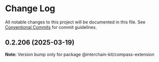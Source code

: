 # Change Log

All notable changes to this project will be documented in this file.
See [Conventional Commits](https://conventionalcommits.org) for commit guidelines.

## 0.2.206 (2025-03-19)

**Note:** Version bump only for package @interchain-kit/compass-extension
